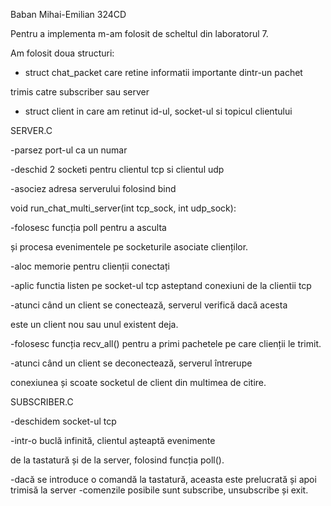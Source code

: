Baban Mihai-Emilian 324CD

Pentru a implementa m-am folosit de scheltul din laboratorul 7.

Am folosit doua structuri:

- struct chat_packet care retine informatii importante dintr-un pachet

 trimis catre subscriber sau server

- struct client in care am retinut id-ul, socket-ul si topicul clientului

SERVER.C

-parsez port-ul ca un numar

-deschid 2 socketi pentru clientul tcp si clientul udp

-asociez adresa serverului folosind bind


void run_chat_multi_server(int tcp_sock, int udp_sock):


-folosesc funcția poll pentru a asculta

 și procesa evenimentele pe socketurile asociate clienților.

-aloc memorie pentru clienții conectați 

-aplic functia listen pe socket-ul tcp asteptand conexiuni de la clientii tcp

-atunci când un client se conectează, serverul verifică dacă acesta

 este un client nou sau unul existent deja.

-folosesc funcția recv_all() pentru a primi pachetele pe care clienții le trimit.

-atunci când un client se deconectează, serverul întrerupe 

 conexiunea și scoate socketul de client din multimea de citire.


SUBSCRIBER.C



-deschidem socket-ul tcp

-intr-o buclă infinită, clientul așteaptă evenimente 

 de la tastatură și de la server, folosind funcția poll().

-dacă se introduce o comandă la tastatură, aceasta este
 prelucrată și apoi trimisă la server 
-comenzile posibile sunt subscribe, unsubscribe și exit.
